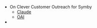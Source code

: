 
- On Clever Customer Outreach for Symby
	- [Claude](https://claude.ai/chat/71da2f01-bedf-470d-bc2a-4208f1372ff6)
	- [OAI](https://chatgpt.com/share/68604ff6-7ed4-8013-9254-2597bcf55ec9)
- 